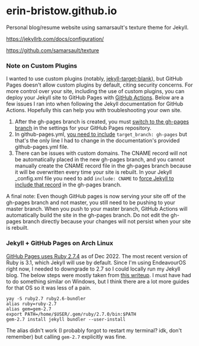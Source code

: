 # erin-bristow.github.io

Personal blog/resume website using samarsault's texture theme for Jekyll.

https://jekyllrb.com/docs/configuration/

https://github.com/samarsault/texture

### Note on Custom Plugins 
I wanted to use custom plugins (notably, [jekyll-target-blank](https://github.com/keithmifsud/jekyll-target-blank)), but GitHub Pages doesn't allow custom plugins by default, citing security concerns.
For more control over your site, including the use of custom plugins, you can deploy your Jekyll site to GitHub Pages with [GitHub Actions](https://jekyllrb.com/docs/continuous-integration/github-actions/). Below are a few issues I ran into when following the Jekyll documentation for GitHub Actions. Hopefully this can help you with troubleshooting your own site.
1. After the gh-pages branch is created, you must [switch to the gh-pages branch](https://github.com/jekyll/jekyll/issues/8360#issuecomment-683134170) in the settings for your GitHub Pages repository.
2. In github-pages.yml, [you need to include](https://github.com/jekyllt/jasper2/issues/122) ```target_branch: gh-pages``` but that's the only line I had to change in the documentation's provided github-pages.yml file.
3. There can be issues with custom domains. The CNAME record will not be automatically placed in the new gh-pages branch, and you cannot manually create the CNAME record file in the gh-pages branch because it will be overwritten every time your site is rebuilt. In your Jekyll _config.xml file you need to add ```include: CNAME``` to [force Jekyll to include that record](https://github.com/criptowiki/criptowiki/issues/15#issuecomment-886890153) in the gh-pages branch.

A final note: Even though GitHub pages is now serving your site off of the gh-pages branch and not master, you still need to be pushing to your master branch. When you push to your master branch, GitHub Actions will automatically build the site in the gh-pages branch. Do not edit the gh-pages branch directly because your changes will not persist when your site is rebuilt.

### Jekyll + GitHub Pages on Arch Linux
[GitHub Pages uses Ruby 2.7.4](https://pages.github.com/versions/) as of Dec 2022. The most recent version of Ruby is 3.1, which Jekyll will use by default. Since I'm using EndeavourOS right now, I needed to downgrade to 2.7 so I could locally run my Jekyll blog. The below steps were mostly taken from [this writeup](https://www.rbohra.com/getting-upto-speed-with-ruby-and-jekyll-on-manjaro/). I must have had to do something similar on Windows, but I think there are a lot more guides for that OS so it was less of a pain.
```
yay -S ruby2.7 ruby2.6-bundler
alias ruby=ruby-2.7 
alias gem=gem-2.7 
export PATH=/home/$USER/.gem/ruby/2.7.0/bin:$PATH
gem-2.7 install jekyll bundler --user-install
```
The alias didn't work (I probably forgot to restart my terminal? idk, don't remember) but calling `gem-2.7` explicitly was fine.
